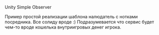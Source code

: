 Unity Simple Observer

Пример простой реализации шаблона налюдатель с нотками посредника. Все солиду вроде :)
Подразумевается что сервис будет чем-то вроде кошелька внутриигровых денег игрока.

